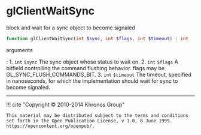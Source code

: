 # glClientWaitSync
block and wait for a sync object to become signaled

```php
function glClientWaitSync(int $sync, int $flags, int $timeout) : int
```

arguments

:    1. `int` `$sync` The sync object whose status to wait on.
    2. `int` `$flags` A bitfield controlling the command flushing behavior. flags
    may be <constant>GL_SYNC_FLUSH_COMMANDS_BIT</constant>.
    3. `int` `$timeout` The timeout, specified in nanoseconds, for which the
    implementation should wait for sync to become signaled.

---
     

!!! cite "Copyright © 2010-2014 Khronos Group"

    This material may be distributed subject to the terms and conditions set forth in the Open Publication License, v 1.0, 8 June 1999. https://opencontent.org/openpub/.